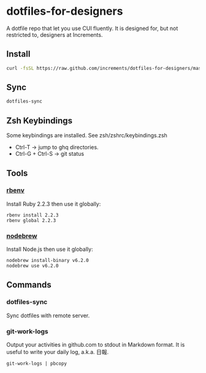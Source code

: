# dotfiles-for-designers

A dotfile repo that let you use CUI fluently. It is designed for, but not restricted to, designers at Increments.

## Install

```bash
curl -fsSL https://raw.github.com/increments/dotfiles-for-designers/master/script/install.sh | bash
```

## Sync

```bash
dotfiles-sync
```

## Zsh Keybindings

Some keybindings are installed. See zsh/zshrc/keybindings.zsh

- Ctrl-T -> jump to ghq directories.
- Ctrl-G + Ctrl-S -> git status

## Tools

### [rbenv](https://github.com/rbenv/rbenv)

Install Ruby 2.2.3 then use it globally:

```
rbenv install 2.2.3
rbenv global 2.2.3
```

### [nodebrew](https://github.com/hokaccha/nodebrew)

Install Node.js then use it globally:

```
nodebrew install-binary v6.2.0
nodebrew use v6.2.0
```

## Commands

### dotfiles-sync

Sync dotfiles with remote server.

### git-work-logs

Output your activities in github.com to stdout in Markdown format. It is useful to write your daily log, a.k.a. 日報.

```
git-work-logs | pbcopy
```
